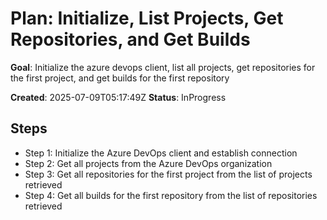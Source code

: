 ﻿# Plan: Initialize, List Projects, Get Repositories, and Get Builds

**Goal**: Initialize the azure devops client, list all projects, get repositories for the first project, and get builds for the first repository

**Created**: 2025-07-09T05:17:49Z
**Status**: InProgress

## Steps

- Step 1: Initialize the Azure DevOps client and establish connection
- Step 2: Get all projects from the Azure DevOps organization
- Step 3: Get all repositories for the first project from the list of projects retrieved
- Step 4: Get all builds for the first repository from the list of repositories retrieved
